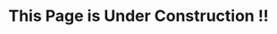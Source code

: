 
# This Page is Under Construction !!


<!--
# Registry Management Tools 📋

**Tool Group**: Registry Management  
**Purpose**: Manage and query experiment registry data and component information  
**File**: `ManageRegistryData.cs` (31KB, 865 lines)

Registry management tools for accessing experiment data, listing registry items, and retrieving component information for experiment configuration.

## 🎯 Use Cases

- **Registry Exploration**: List all registry items and parent-child relationships
- **Component Discovery**: Find available components and their methods
- **Experiment Configuration**: Access registry data for experiment setup
- **Data Validation**: Verify registry structure and component availability
- **Dynamic Configuration**: Use registry data for parameter configuration

## 🏗️ Implementation Details

### Registry Listing (`list_registry_all`)
```csharp
public static object HandleListRegistryAll(JObject @params)
{
    string graphPath = @params["graphPath"]?.ToString();
    
    // Load the StepsGraph and access its registry
    StepsGraph graph = AssetDatabase.LoadAssetAtPath<StepsGraph>(graphPath);
    if (graph?.registry == null)
    {
        return new { success = false, error = "Registry not found" };
    }

    // Flatten the registry into a list of all items
    var allItems = new List<object>();
    foreach (var parent in graph.registry.parents)
    {
        foreach (var child in parent.children)
        {
            allItems.Add(new
            {
                parentName = parent.prefabName,
                childName = child.childName,
                components = child.components?.Select(c => c.name).ToArray()
            });
        }
    }

    return new
    {
        success = true,
        items = allItems,
        count = allItems.Count
    };
}
```

### Parent Listing (`list_registry_parents`)
```csharp
// Lists all parent objects in the registry
var parents = graph.registry.parents.Select(p => new
{
    prefabName = p.prefabName,
    childCount = p.children?.Count ?? 0
}).ToList();
```

### Child Listing (`list_registry_children`)
```csharp
// Lists children of a specific parent
var parent = graph.registry.parents.FirstOrDefault(p => p.prefabName == parentName);
if (parent != null)
{
    var children = parent.children.Select(c => new
    {
        childName = c.childName,
        componentCount = c.components?.Count ?? 0
    }).ToList();
}
```

### Component Retrieval (`get_child_components`)
```csharp
// Gets components for a specific child
var child = parent.children.FirstOrDefault(c => c.childName == childName);
if (child != null)
{
    var components = child.components.Select(c => new
    {
        name = c.name,
        type = c.type,
        methods = c.methods?.Select(m => m.name).ToArray()
    }).ToList();
}
```

### Method Discovery (`get_component_methods`)
```csharp
public static object HandleGetComponentMethods(JObject @params)
{
    string componentTypeName = @params["componentTypeName"]?.ToString();
    
    // Use reflection to find the component type
    Type componentType = FindComponentType(componentTypeName);
    if (componentType == null)
    {
        return new { success = false, error = $"Component type '{componentTypeName}' not found" };
    }

    // Get all public methods
    var methods = componentType.GetMethods(BindingFlags.Public | BindingFlags.Instance)
        .Where(m => !m.IsSpecialName) // Exclude properties
        .Select(m => new
        {
            name = m.Name,
            returnType = m.ReturnType.Name,
            parameters = m.GetParameters().Select(p => new
            {
                name = p.Name,
                type = p.ParameterType.Name,
                isOptional = p.IsOptional
            }).ToArray()
        }).ToList();

    return new
    {
        success = true,
        componentType = componentTypeName,
        methods = methods,
        count = methods.Count
    };
}
```

### Type Discovery
```csharp
private static Type FindComponentType(string typeName)
{
    // Searches all loaded assemblies for the component type
    return AppDomain.CurrentDomain.GetAssemblies()
        .SelectMany(assembly => assembly.GetTypes())
        .FirstOrDefault(type => 
            type.Name == typeName && 
            type.IsSubclassOf(typeof(MonoBehaviour)));
}
```

### Python Side Integration
```python
@mcp.tool()
def list_registry_all(ctx: Context, graph_path: str) -> Dict[str, Any]:
    try:
        params = {"graphPath": graph_path}
        connection = get_unity_connection()
        result = connection.send_command("list_registry_all", params)
        return {"success": True, "data": result}
    except Exception as e:
        return {"success": False, "error": str(e)}

@mcp.tool()
def get_component_methods(ctx: Context, component_type_name: str) -> Dict[str, Any]:
    try:
        params = {"componentTypeName": component_type_name}
        connection = get_unity_connection()
        result = connection.send_command("get_component_methods", params)
        return {"success": True, "data": result}
    except Exception as e:
        return {"success": False, "error": str(e)}
```

### System Integration
```csharp
// CommandRegistry.cs
{ "HandleManageRegistryData", ManageRegistryData.HandleCommand },

// UnityMcpBridge.cs
"list_registry_all" => ManageRegistryData.HandleCommand(paramsObject),
"list_registry_parents" => ManageRegistryData.HandleCommand(paramsObject),
"list_registry_children" => ManageRegistryData.HandleCommand(paramsObject),
"get_child_components" => ManageRegistryData.HandleCommand(paramsObject),
"get_component_methods" => ManageRegistryData.HandleCommand(paramsObject),
```

-->